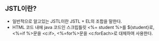 ## JSTL이란?
- 일반적으로 알고있는 JSTL이란 JSTL + EL의 조합을 말한다.
- HTML 코드 내에 java 코드인 스크립틀릿 <%= student %>를 ${student}로, <%=if %>문을 <c:if>, <%=for%>문을 <c:forEach>로 대체하여 사용한다.
